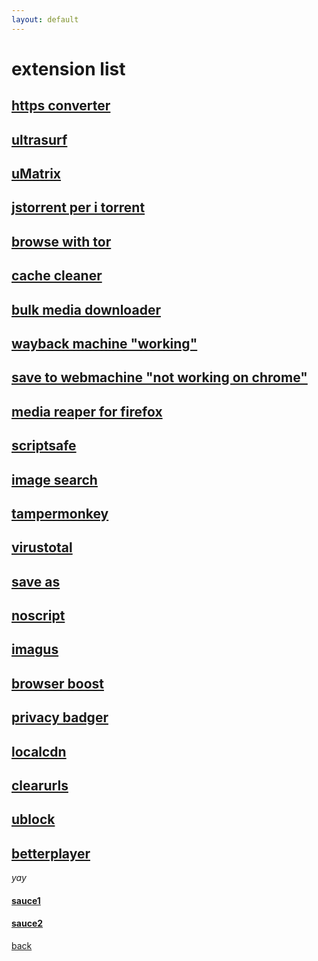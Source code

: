 ```yaml
---
layout: default
---
```


# extension list
## [https converter](https://chromewebstore.google.com/detail/smart-https/cmleijjdpceldbelpnpkddofmcmcaknm)
## [ultrasurf](https://chromewebstore.google.com/detail/ultrasurf-security-privac/mjnbclmflcpookeapghfhapeffmpodij)
## [uMatrix](https://chromewebstore.google.com/detail/umatrix/ogfcmafjalglgifnmanfmnieipoejdcf)
## [jstorrent per i torrent](https://chromewebstore.google.com/detail/jstorrent/anhdpjpojoipgpmfanmedjghaligalgb)
## [browse with tor](https://chromewebstore.google.com/detail/onion-browser-button/fockhhgebmfjljjmjhbdgibcmofjbpca)
## [cache cleaner](https://chromewebstore.google.com/detail/cache-cleaner/dlbokacakimelkoonlnbmpepoihfmehh)
## [bulk media downloader](https://chromewebstore.google.com/detail/bulk-media-downloader/ehfdcgbfcboceiclmjaofdannmjdeaoi)
## [wayback machine "working"](https://chromewebstore.google.com/detail/wayback-machine/fpnmgdkabkmnadcjpehmlllkndpkmiak)
## [save to webmachine "not working on chrome" ](https://chromewebstore.google.com/detail/save-to-the-wayback-machi/eebpioaailbjojmdbmlpomfgijnlcemk)
## [media reaper for firefox](https://addons.mozilla.org/en-US/firefox/addon/media-reaper/)
## [scriptsafe](https://chromewebstore.google.com/detail/scriptsafe/oiigbmnaadbkfbmpbfijlflahbdbdgdf)
## [image search](https://chromewebstore.google.com/detail/search-by-image/cnojnbdhbhnkbcieeekonklommdnndci)
## [tampermonkey](https://chromewebstore.google.com/detail/tampermonkey/dhdgffkkebhmkfjojejmpbldmpobfkfo)
## [virustotal](https://chromewebstore.google.com/detail/vt4browsers/efbjojhplkelaegfbieplglfidafgoka)
## [save as](https://chromewebstore.google.com/detail/save-image-as-type/gabfmnliflodkdafenbcpjdlppllnemd)
## [noscript](https://chromewebstore.google.com/detail/noscript/doojmbjmlfjjnbmnoijecmcbfeoakpjm)
## [imagus](https://chromewebstore.google.com/detail/imagus/immpkjjlgappgfkkfieppnmlhakdmaab)
## [browser boost](https://chromewebstore.google.com/detail/browser-boost-strumenti-a/akknpgblpchaoebdoiojonnahhnfgnem)
## [privacy badger](https://chromewebstore.google.com/detail/privacy-badger/pkehgijcmpdhfbdbbnkijodmdjhbjlgp)
## [localcdn](https://chromewebstore.google.com/detail/localcdn/njdfdhgcmkocbgbhcioffdbicglldapd)
## [clearurls](https://chromewebstore.google.com/detail/clearurls/lckanjgmijmafbedllaakclkaicjfmnk)
## [ublock](https://chromewebstore.google.com/detail/ublock-origin/cjpalhdlnbpafiamejdnhcphjbkeiagm)
## [betterplayer](https://chromewebstore.google.com/detail/betterplayer-a-modern-vid/dbcfpoaehlbfdeeaonihhkoocmjgalco)
_yay_



#### [sauce1](https://piracy.vercel.app/misc/browser-extensions#misc-browser-extensions)
#### [sauce2](https://www.privacytools.io/)

[back](./)
